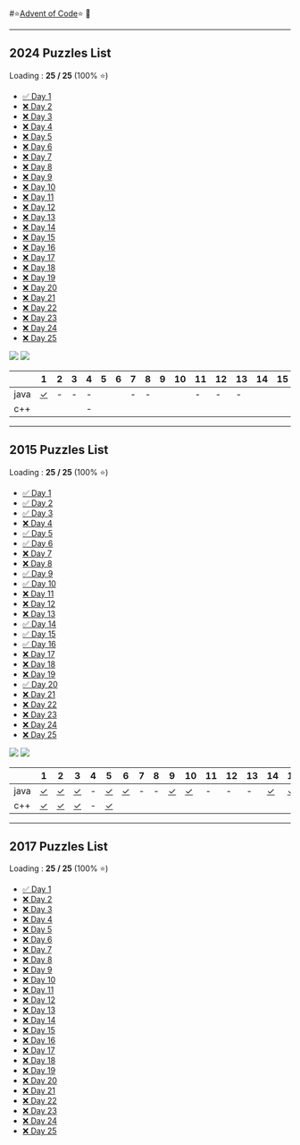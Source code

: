 #⭐[Advent of Code](https://adventofcode.com)⭐
🎄

---


## 2024 Puzzles List

Loading : **25 / 25** (100% ⭐️)

*  [✅ Day 1](https://github.com/madalina-lavinia-chelu/advent_of_code/blob/main/2024/Day1/src/main/java/Day1Solution.java)
*  [❌ Day 2]()
*  [❌ Day 3]()
*  [❌ Day 4]()
*  [❌ Day 5]()
*  [❌ Day 6]()
*  [❌ Day 7]()
*  [❌ Day 8]()
*  [❌ Day 9]()
*  [❌ Day 10]()
*  [❌ Day 11]()
*  [❌ Day 12]()
*  [❌ Day 13]()
*  [❌ Day 14]()
*  [❌ Day 15]()
*  [❌ Day 16]()
*  [❌ Day 17]()
*  [❌ Day 18]()
*  [❌ Day 19]()
*  [❌ Day 20]()
*  [❌ Day 21]()
*  [❌ Day 22]()
*  [❌ Day 23]()
*  [❌ Day 24]()
*  [❌ Day 25]()


![](https://img.shields.io/badge/2024%20stars%20⭐-50-yellow)
![](https://img.shields.io/badge/2024%20days%20completed-25-red)

<!-- @BEGIN:ImplementationsTable:2023@ -->
| | 1                                                                                                            | 2                                                                                                    | 3                                                                                                         | 4   | 5                                                                                                     | 6 | 7   | 8   | 9 | 10 | 11  | 12  | 13  | 14 | 15 | 16 | 17  | 18  | 19  | 20 | 21  | 22  | 23  | 24  | 25  |
| ---|--------------------------------------------------------------------------------------------------------------|------------------------------------------------------------------------------------------------------|-----------------------------------------------------------------------------------------------------------|-----|-------------------------------------------------------------------------------------------------------| --- |-----|-----| --- | --- |-----|-----|-----| --- | --- | --- |-----|-----|-----| --- |-----|-----|-----|-----|-----|
| java | [✓](https://github.com/madalina-lavinia-chelu/advent_of_code/blob/main/2024/Day1/src/main/java/Day1Solution.java)         |- | - | -   | |  | -   | -   |  |  | -   | -   | -   |  |  |  | -   | -   | -   | - | -   | -   | -   | -   | -   |
| c++ |  |                                                                                               |  | -   |  |  |     |     |  |  |     |     |     |  |  |  |     |     |     |  |     |     |     |     |     |

<!-- @END:ImplementationsTable:2023@ -->







----
## 2015 Puzzles List

Loading : **25 / 25** (100% ⭐️)

* [✅ Day 1](https://github.com/madalina-lavinia-chelu/advent_of_code/tree/main/2015/Day1_2015/src/main/java)
* [✅ Day 2](https://github.com/madalina-lavinia-chelu/advent_of_code/tree/main/2015/Day2_2015/src/main/java)
* [✅ Day 3](https://github.com/madalina-lavinia-chelu/advent_of_code/tree/main/2015/Day3_2015/src/main/java)
* [❌ Day 4]()
* [✅ Day 5](https://github.com/madalina-lavinia-chelu/advent_of_code/tree/main/2015/Day5_2015/src/main/java)
* [✅ Day 6](https://github.com/madalina-lavinia-chelu/advent_of_code/tree/main/2015/Day6_2015/src/main/java) 
* [❌ Day 7]()
* [❌ Day 8]()
* [✅ Day 9](https://github.com/madalina-lavinia-chelu/advent_of_code/tree/main/2015/Day9_2015/src/main/java)
* [✅ Day 10](https://github.com/madalina-lavinia-chelu/advent_of_code/tree/main/2015/Day10_2015/src/main/java)
* [❌ Day 11]()
* [❌ Day 12]()
* [❌ Day 13]()
* [✅ Day 14](https://github.com/madalina-lavinia-chelu/advent_of_code/tree/main/2015/Day14_2015/src/main/java)
* [✅ Day 15](https://github.com/madalina-lavinia-chelu/advent_of_code/tree/main/2015/Day15_2015/src/main/java)
* [✅ Day 16](https://github.com/madalina-lavinia-chelu/advent_of_code/tree/main/2015/Day16_2015/src/main/java)
* [❌ Day 17]()
* [❌ Day 18]()
* [❌ Day 19]()
* [✅ Day 20](https://github.com/madalina-lavinia-chelu/advent_of_code/tree/main/2015/Day20_2015/src/main/java)
* [❌ Day 21]()
* [❌ Day 22]()
* [❌ Day 23]()
* [❌ Day 24]()
* [❌ Day 25]()


![](https://img.shields.io/badge/2015%20stars%20⭐-50-yellow)
![](https://img.shields.io/badge/2015%20days%20completed-25-red)

<!-- @BEGIN:ImplementationsTable:2023@ -->
| | 1                                                                                                            | 2                                                                                                    | 3                                                                                                         | 4   | 5                                                                                                     | 6 | 7   | 8   | 9 | 10 | 11  | 12  | 13  | 14 | 15 | 16 | 17  | 18  | 19  | 20 | 21  | 22  | 23  | 24  | 25  |
| ---|--------------------------------------------------------------------------------------------------------------|------------------------------------------------------------------------------------------------------|-----------------------------------------------------------------------------------------------------------|-----|-------------------------------------------------------------------------------------------------------| --- |-----|-----| --- | --- |-----|-----|-----| --- | --- | --- |-----|-----|-----| --- |-----|-----|-----|-----|-----|
| java | [✓](https://github.com/madalina-lavinia-chelu/advent_of_code/tree/main/2015/Day1_2015/src/main/java)         | [✓](https://github.com/madalina-lavinia-chelu/advent_of_code/tree/main/2015/Day1_2015/src/main/java) | [✓](https://github.com/madalina-lavinia-chelu/advent_of_code/tree/main/2015/Day3_2015/src/main/java)      | -   | [✓](https://github.com/madalina-lavinia-chelu/advent_of_code/tree/main/2015/Day5_2015/src/main/java)  | [✓](https://github.com/madalina-lavinia-chelu/advent_of_code/tree/main/2015/Day6_2015/src/main/java)  | -   | -   | [✓](https://github.com/madalina-lavinia-chelu/advent_of_code/tree/main/2015/Day9_2015/src/main/java) | [✓](https://github.com/madalina-lavinia-chelu/advent_of_code/tree/main/2015/Day10_2015/src/main/java) | -   | -   | -   | [✓](https://github.com/madalina-lavinia-chelu/advent_of_code/tree/main/2015/Day14_2015/src/main/java) | [✓](https://github.com/madalina-lavinia-chelu/advent_of_code/tree/main/2015/Day15_2015/src/main/java) | [✓](https://github.com/madalina-lavinia-chelu/advent_of_code/tree/main/2015/Day16_2015/src/main/java) | -   | -   | -   | [✓](https://github.com/madalina-lavinia-chelu/advent_of_code/tree/main/2015/Day20_2015/src/main/java) | -   | -   | -   | -   | -   |
| c++ | [✓](https://github.com/madalina-lavinia-chelu/advent_of_code/blob/main/C%2B%2B/advent_of_code_2015/Day1.cpp) | [✓](https://github.com/madalina-lavinia-chelu/advent_of_code/tree/main/C%2B%2B/advent_of_code_2015/Day2)                                                                                                | [✓](https://github.com/madalina-lavinia-chelu/advent_of_code/blob/main/C%2B%2B/advent_of_code_2015/Day3.cpp) | -   | [✓](https://github.com/madalina-lavinia-chelu/advent_of_code/tree/main/C%2B%2B/advent_of_code_2015/Day5) |  |     |     |  |  |     |     |     |  |  |  |     |     |     |  |     |     |     |     |     |

<!-- @END:ImplementationsTable:2023@ -->



---


## 2017 Puzzles List

Loading : **25 / 25** (100% ⭐️)

*  [✅ Day 1](https://github.com/madalina-lavinia-chelu/advent_of_code/blob/main/2017/Day1_2017/src/main/java/Day1.java)
*  [❌ Day 2]()
*  [❌ Day 3]()
*  [❌ Day 4]()
*  [❌ Day 5]()
*  [❌ Day 6]()
*  [❌ Day 7]()
*  [❌ Day 8]()
*  [❌ Day 9]()
*  [❌ Day 10]()
*  [❌ Day 11]()
*  [❌ Day 12]()
*  [❌ Day 13]()
*  [❌ Day 14]()
*  [❌ Day 15]()
*  [❌ Day 16]()
*  [❌ Day 17]()
*  [❌ Day 18]()
*  [❌ Day 19]()
*  [❌ Day 20]()
*  [❌ Day 21]()
*  [❌ Day 22]()
*  [❌ Day 23]()
*  [❌ Day 24]()
*  [❌ Day 25]()